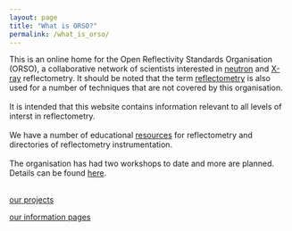 ```yaml
---
layout: page
title: "What is ORSO?"
permalink: /what_is_orso/
---
```


This is an online home for the Open Reflectivity Standards Organisation (ORSO), a collaborative network of scientists interested in <a href="https://en.wikipedia.org/wiki/Neutron_reflectometry">neutron</a> and <a href="https://en.wikipedia.org/wiki/X-ray_reflectivity">X-ray</a> reflectometry.
It should be noted that the term <a href="https://en.wikipedia.org/wiki/Reflectometry">reflectometry</a> is also used for a number of techniques that are not covered by this organisation.
<br><br>
It is intended that this website contains information relevant to all levels of interst in reflectometry.
<br><br>
We have a number of educational <a href="./info">resources</a> for reflectometry and directories of reflectometry instrumentation.
<br><br>
The organisation has had two workshops to date and more are planned. Details can be found <a href="./workshops">here</a>.
<br><br>

[our projects](./projects)

[our information pages](./information)
